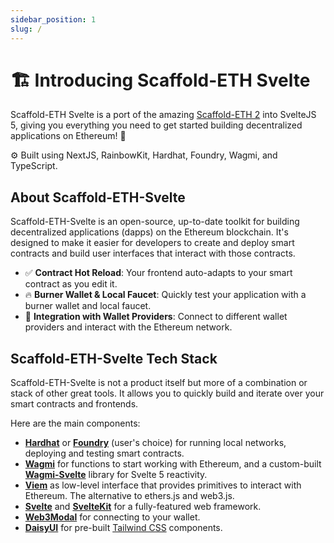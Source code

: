 ```yaml
---
sidebar_position: 1
slug: /
---
```


# 🏗 Introducing Scaffold-ETH Svelte

Scaffold-ETH Svelte is a port of the amazing [Scaffold-ETH 2](https://scaffoldeth.io) into SvelteJS 5, giving you everything you need to get started building decentralized applications on Ethereum! 🚀

⚙️ Built using NextJS, RainbowKit, Hardhat, Foundry, Wagmi, and TypeScript.

## About Scaffold-ETH-Svelte

Scaffold-ETH-Svelte is an open-source, up-to-date toolkit for building decentralized applications (dapps) on the Ethereum blockchain. It's designed to make it easier for developers to create and deploy smart contracts and build user interfaces that interact with those contracts.

- ✅ **Contract Hot Reload**: Your frontend auto-adapts to your smart contract as you edit it.
- 🔥 **Burner Wallet & Local Faucet**: Quickly test your application with a burner wallet and local faucet.
- 🔐 **Integration with Wallet Providers**: Connect to different wallet providers and interact with the Ethereum network.

## Scaffold-ETH-Svelte Tech Stack

Scaffold-ETH-Svelte is not a product itself but more of a combination or stack of other great tools. It allows you to quickly build and iterate over your smart contracts and frontends.

Here are the main components:

- [**Hardhat**](https://hardhat.org/docs) or [**Foundry**](https://book.getfoundry.sh/) (user's choice) for running local networks, deploying and testing smart contracts.
- [**Wagmi**](https://wagmi.sh/core/getting-started) for functions to start working with Ethereum, and a custom-built [**Wagmi-Svelte**](https://wagmi-svelte.byteatatime.dev) library for Svelte 5 reactivity.
- [**Viem**](https://viem.sh/docs/getting-started.html) as low-level interface that provides primitives to interact with Ethereum. The alternative to ethers.js and web3.js.
- [**Svelte**](https://svelte.dev/docs) and [**SvelteKit**](https://kit.svelte.dev/docs) for a fully-featured web framework.
- [**Web3Modal**](https://docs.walletconnect.com/web3modal/javascript/about) for connecting to your wallet.
- [**DaisyUI**](https://daisyui.com/docs/) for pre-built [Tailwind CSS](https://tailwindui.com/components) components.
